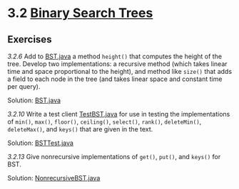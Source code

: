 # 3.2 [Binary Search Trees](https://algs4.cs.princeton.edu/32bst/)

## Exercises

_3.2.6_ Add to [BST.java](https://algs4.cs.princeton.edu/32bst/BST.java.html) a method `height()` that computes the height of the tree. Develop two implementations: a recursive method (which takes linear time and space proportional to the height), and method like `size()` that adds a field to each node in the tree (and takes linear space and constant time per query). 

Solution: [BST.java](BST.java)

_3.2.10_ Write a test client [TestBST.java](https://algs4.cs.princeton.edu/32bst/TestBST.java.html) for use in testing the implementations of `min()`, `max()`, `floor()`, `ceiling()`, `select()`, `rank()`, `deleteMin()`, `deleteMax()`, and `keys()` that are given in the text. 

Solution: [BSTTest.java](../../../../test/java/3%20Searching/3.1%20Elementary%20Symbol%20Tables/BSTTest.java)

_3.2.13_ Give nonrecursive implementations of `get()`, `put()`, and `keys()` for BST.

Solution: [NonrecursiveBST.java](NonrecursiveBST.java)